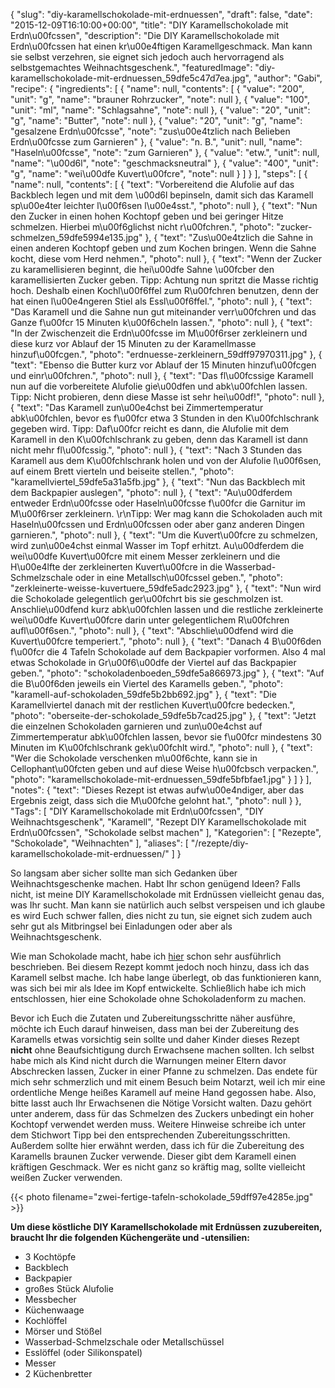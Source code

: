{
    "slug": "diy-karamellschokolade-mit-erdnuessen",
    "draft": false,
    "date": "2015-12-09T16:10:00+00:00",
    "title": "DIY Karamellschokolade mit Erdn\u00fcssen",
    "description": "Die DIY Karamellschokolade mit Erdn\u00fcssen hat einen kr\u00e4ftigen Karamellgeschmack. Man kann sie selbst verzehren, sie eignet sich jedoch auch hervorragend als selbstgemachtes Weihnachtsgeschenk.",
    "featuredImage": "diy-karamellschokolade-mit-erdnuessen_59dfe5c47d7ea.jpg",
    "author": "Gabi",
    "recipe": {
        "ingredients": [
            {
                "name": null,
                "contents": [
                    {
                        "value": "200",
                        "unit": "g",
                        "name": "brauner Rohrzucker",
                        "note": null
                    },
                    {
                        "value": "100",
                        "unit": "ml",
                        "name": "Schlagsahne",
                        "note": null
                    },
                    {
                        "value": "20",
                        "unit": "g",
                        "name": "Butter",
                        "note": null
                    },
                    {
                        "value": "20",
                        "unit": "g",
                        "name": "gesalzene Erdn\u00fcsse",
                        "note": "zus\u00e4tzlich nach Belieben Erdn\u00fcsse zum Garnieren"
                    },
                    {
                        "value": "n. B.",
                        "unit": null,
                        "name": "Haseln\u00fcsse",
                        "note": "zum Garnieren"
                    },
                    {
                        "value": "etw.",
                        "unit": null,
                        "name": "\u00d6l",
                        "note": "geschmacksneutral"
                    },
                    {
                        "value": "400",
                        "unit": "g",
                        "name": "wei\u00dfe Kuvert\u00fcre",
                        "note": null
                    }
                ]
            }
        ],
        "steps": [
            {
                "name": null,
                "contents": [
                    {
                        "text": "Vorbereitend die Alufolie auf das Backblech legen und mit dem \u00d6l bepinseln, damit sich das Karamell sp\u00e4ter leichter l\u00f6sen l\u00e4sst.",
                        "photo": null
                    },
                    {
                        "text": "Nun den Zucker in einen hohen Kochtopf geben und bei geringer  Hitze schmelzen. Hierbei m\u00f6glichst nicht r\u00fchren.",
                        "photo": "zucker-schmelzen_59dfe5994e135.jpg"
                    },
                    {
                        "text": "Zus\u00e4tzlich die Sahne in einen anderen Kochtopf geben und zum Kochen bringen. Wenn die Sahne kocht, diese vom Herd nehmen.",
                        "photo": null
                    },
                    {
                        "text": "Wenn der Zucker zu karamellisieren beginnt, die hei\u00dfe Sahne \u00fcber den karamellisierten Zucker geben. Tipp: Achtung nun spritzt die Masse richtig hoch. Deshalb einen Kochl\u00f6ffel zum R\u00fchren benutzen, denn der hat einen l\u00e4ngeren Stiel als Essl\u00f6ffel.",
                        "photo": null
                    },
                    {
                        "text": "Das Karamell und die Sahne nun gut miteinander verr\u00fchren und das Ganze f\u00fcr 15 Minuten k\u00f6cheln lassen.",
                        "photo": null
                    },
                    {
                        "text": "In der Zwischenzeit die Erdn\u00fcsse im M\u00f6rser zerkleinern und diese kurz vor Ablauf der 15 Minuten zu der Karamellmasse hinzuf\u00fcgen.",
                        "photo": "erdnuesse-zerkleinern_59dff97970311.jpg"
                    },
                    {
                        "text": "Ebenso die Butter kurz vor Ablauf der 15 Minuten hinzuf\u00fcgen  und einr\u00fchren.",
                        "photo": null
                    },
                    {
                        "text": "Das fl\u00fcssige Karamell nun auf die vorbereitete Alufolie gie\u00dfen und abk\u00fchlen lassen. Tipp: Nicht probieren, denn diese Masse ist sehr hei\u00df!",
                        "photo": null
                    },
                    {
                        "text": "Das Karamell zun\u00e4chst bei Zimmertemperatur abk\u00fchlen, bevor es f\u00fcr  etwa 3 Stunden in den K\u00fchlschrank gegeben wird. Tipp: Daf\u00fcr reicht es dann, die Alufolie mit dem Karamell in den K\u00fchlschrank zu geben, denn das Karamell ist dann nicht mehr fl\u00fcssig.",
                        "photo": null
                    },
                    {
                        "text": "Nach 3 Stunden das Karamell aus dem K\u00fchlschrank holen und von der Alufolie l\u00f6sen, auf einem Brett vierteln und beiseite stellen.",
                        "photo": "karamellviertel_59dfe5a31a5fb.jpg"
                    },
                    {
                        "text": "Nun das Backblech mit dem Backpapier auslegen",
                        "photo": null
                    },
                    {
                        "text": "Au\u00dferdem entweder Erdn\u00fcsse oder Haseln\u00fcsse f\u00fcr die Garnitur im M\u00f6rser zerkleinern. \r\nTipp: Wer mag kann die Schokoladen auch mit Haseln\u00fcssen und Erdn\u00fcssen oder aber ganz anderen Dingen garnieren.",
                        "photo": null
                    },
                    {
                        "text": "Um die Kuvert\u00fcre zu schmelzen, wird zun\u00e4chst einmal Wasser im Topf erhitzt. Au\u00dferdem die wei\u00dfe Kuvert\u00fcre mit einem Messer zerkleinern und die H\u00e4lfte der zerkleinerten Kuvert\u00fcre in die Wasserbad-Schmelzschale oder in eine Metallsch\u00fcssel geben.",
                        "photo": "zerkleinerte-weisse-kuvertuere_59dfe5adc2923.jpg"
                    },
                    {
                        "text": "Nun wird die Schokolade gelegentlich ger\u00fchrt bis sie geschmolzen ist. Anschlie\u00dfend kurz abk\u00fchlen lassen und die restliche zerkleinerte wei\u00dfe Kuvert\u00fcre darin unter gelegentlichem R\u00fchren aufl\u00f6sen.",
                        "photo": null
                    },
                    {
                        "text": "Abschlie\u00dfend wird die Kuvert\u00fcre temperiert.",
                        "photo": null
                    },
                    {
                        "text": "Danach 4 B\u00f6den f\u00fcr die 4 Tafeln Schokolade auf dem Backpapier vorformen. Also 4 mal etwas Schokolade in Gr\u00f6\u00dfe der Viertel auf das Backpapier geben.",
                        "photo": "schokoladenboeden_59dfe5a866973.jpg"
                    },
                    {
                        "text": "Auf die B\u00f6den jeweils ein Viertel des Karamells geben.",
                        "photo": "karamell-auf-schokoladen_59dfe5b2bb692.jpg"
                    },
                    {
                        "text": "Die Karamellviertel danach mit der restlichen Kuvert\u00fcre bedecken.",
                        "photo": "oberseite-der-schokolade_59dfe5b7cad25.jpg"
                    },
                    {
                        "text": "Jetzt die einzelnen Schokoladen garnieren und zun\u00e4chst auf Zimmertemperatur abk\u00fchlen lassen,  bevor sie f\u00fcr mindestens 30 Minuten im K\u00fchlschrank gek\u00fchlt wird.",
                        "photo": null
                    },
                    {
                        "text": "Wer die Schokolade verschenken m\u00f6chte, kann sie in Cellophant\u00fcten geben und auf diese Weise h\u00fcbsch verpacken.",
                        "photo": "karamellschokolade-mit-erdnuessen_59dfe5bfbfae1.jpg"
                    }
                ]
            }
        ],
        "notes": {
            "text": "Dieses Rezept ist etwas aufw\u00e4ndiger, aber das Ergebnis zeigt, dass sich die M\u00fche gelohnt hat.",
            "photo": null
        }
    },
    "Tags": [
        "DIY Karamellschokolade mit Erdn\u00fcssen",
        "DIY Weihnachtsgeschenk",
        "Karamell",
        "Rezept DIY Karamellschokolade mit Erdn\u00fcssen",
        "Schokolade selbst machen"
    ],
    "Kategorien": [
        "Rezepte",
        "Schokolade",
        "Weihnachten"
    ],
    "aliases": [
        "\/rezepte\/diy-karamellschokolade-mit-erdnuessen\/"
    ]
}

So langsam aber sicher sollte man sich Gedanken über Weihnachtsgeschenke machen. Habt Ihr schon genügend Ideen? Falls nicht, ist meine DIY Karamellschokolade mit Erdnüssen vielleicht genau das, was Ihr sucht. Man kann sie natürlich auch selbst verspeisen und ich glaube es wird Euch schwer fallen, dies nicht zu tun, sie eignet sich zudem auch sehr gut als Mitbringsel bei Einladungen oder aber als Weihnachtsgeschenk.

Wie man Schokolade macht, habe ich [hier][1] schon sehr ausführlich beschrieben. Bei diesem Rezept kommt jedoch noch hinzu, dass ich das Karamell selbst mache. Ich habe lange überlegt, ob das funktionieren kann, was sich bei mir als Idee im Kopf entwickelte. Schließlich habe ich mich entschlossen, hier eine Schokolade ohne Schokoladenform zu machen.

Bevor ich Euch die Zutaten und Zubereitungsschritte näher ausführe, möchte ich Euch darauf hinweisen, dass man bei der Zubereitung des Karamells etwas vorsichtig sein sollte und daher Kinder dieses Rezept **nicht** ohne Beaufsichtigung durch Erwachsene machen sollten. Ich selbst habe mich als Kind nicht durch die Warnungen meiner Eltern davor Abschrecken lassen, Zucker in einer Pfanne zu schmelzen. Das endete für mich sehr schmerzlich und mit einem Besuch beim Notarzt, weil ich mir eine ordentliche Menge heißes Karamell auf meine Hand gegossen habe. Also, bitte lasst auch Ihr Erwachsenen die Nötige Vorsicht walten. Dazu gehört unter anderem, dass für das Schmelzen des Zuckers unbedingt ein hoher Kochtopf verwendet werden muss. Weitere Hinweise schreibe ich unter dem Stichwort Tipp bei den entsprechenden Zubereitungsschritten. Außerdem sollte hier erwähnt werden, dass ich für die Zubereitung des Karamells braunen Zucker verwende. Dieser gibt dem Karamell einen kräftigen Geschmack. Wer es nicht ganz so kräftig mag, sollte vielleicht weißen Zucker verwenden.

{{< photo filename="zwei-fertige-tafeln-schokolade_59dff97e4285e.jpg" >}}

**Um diese köstliche DIY Karamellschokolade mit Erdnüssen zuzubereiten, braucht Ihr die folgenden Küchengeräte und -utensilien:**

 * 3 Kochtöpfe
 * Backblech
 * Backpapier
 * großes Stück Alufolie
 * Messbecher
 * Küchenwaage
 * Kochlöffel
 * Mörser und Stößel
 * Wasserbad-Schmelzschale oder Metallschüssel
 * Esslöffel (oder Silikonspatel)
 * Messer
 * 2 Küchenbretter

 [1]: https://kochfokus.de/rezepte/schokolade-selber-machen-eine-last-minute-geschenkidee/